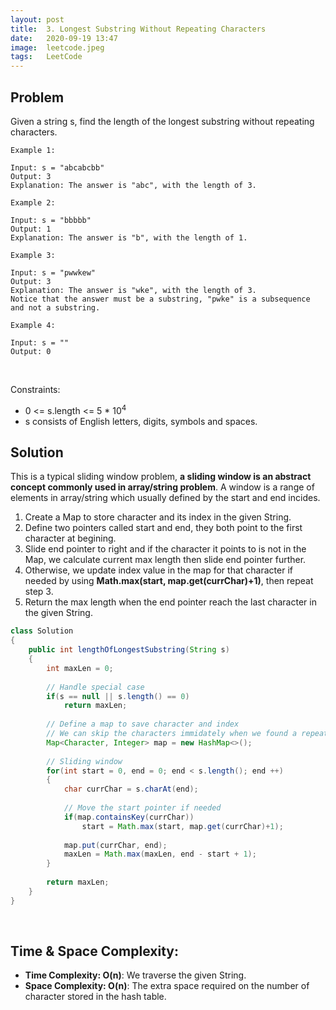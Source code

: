 ```yaml
---
layout: post
title:  3. Longest Substring Without Repeating Characters
date:   2020-09-19 13:47
image:  leetcode.jpeg
tags:   LeetCode
---
```


## Problem

Given a string s, find the length of the longest substring without repeating characters.

```
Example 1:

Input: s = "abcabcbb"
Output: 3
Explanation: The answer is "abc", with the length of 3.

Example 2:

Input: s = "bbbbb"
Output: 1
Explanation: The answer is "b", with the length of 1.

Example 3:

Input: s = "pwwkew"
Output: 3
Explanation: The answer is "wke", with the length of 3.
Notice that the answer must be a substring, "pwke" is a subsequence and not a substring.

Example 4:

Input: s = ""
Output: 0
```

<!-- Line breaks -->
<br />


Constraints:

* 0 <= s.length <= 5 * 10<sup>4</sup>
* s consists of English letters, digits, symbols and spaces.

## Solution

This is a typical sliding window problem, **a sliding window is an abstract concept commonly used in array/string problem**. A window is a range of elements in array/string which usually defined by the start and end incides. 

1. Create a Map to store character and its index in the given String.
2. Define two pointers called start and end, they both point to the first character at begining.
3. Slide end pointer to right and if the character it points to is not in the Map, we calculate current max length then slide end pointer further.
4. Otherwise, we update index value in the map for that character if needed by using **Math.max(start, map.get(currChar)+1)**, then repeat step 3.
5. Return the max length when the end pointer reach the last character in the given String.

```java
class Solution 
{
    public int lengthOfLongestSubstring(String s) 
    {
        int maxLen = 0;
        
        // Handle special case
        if(s == null || s.length() == 0)
            return maxLen;
        
        // Define a map to save character and index
        // We can skip the characters immidately when we found a repeated character.
        Map<Character, Integer> map = new HashMap<>();
        
        // Sliding window
        for(int start = 0, end = 0; end < s.length(); end ++)
        {
            char currChar = s.charAt(end);
            
            // Move the start pointer if needed 
            if(map.containsKey(currChar))
                start = Math.max(start, map.get(currChar)+1);
            
            map.put(currChar, end);
            maxLen = Math.max(maxLen, end - start + 1);
        }
        
        return maxLen;
    }
}
```

<!-- Line breaks -->
<br />

## Time & Space Complexity:

* **Time Complexity: O(n)**: We traverse the given String.
* **Space Complexity: O(n)**: The extra space required on the number of character stored in the hash table.
